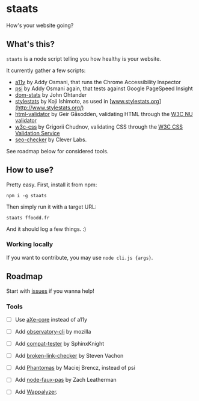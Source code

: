 # staats
How's your website going?

## What's this?

`staats` is a node script telling you how healthy is your website.

It currently gather a few scripts:

* [a11y](https://github.com/addyosmani/a11y) by Addy Osmani, that runs the Chrome Accessibility Inspector
* [psi](https://github.com/addyosmani/psi) by Addy Osmani again, that tests against Google PageSpeed Insight
* [dom-stats](https://github.com/johnotander/dom-stats) by John Ohtander
* [stylestats](https://github.com/t32k/stylestats) by Koji Ishimoto, as used in [www.stylestats.org](http://www.stylestats.org/)
* [html-validator](https://github.com/zrrrzzt/html-validator) by Geir Gåsodden, validating HTML through the [W3C NU validator](validator.w3.org/nu)
* [w3c-css](https://github.com/gchudnov/w3c-css) by Grigorii Chudnov, validating CSS through the [W3C CSS Validation Service](https://jigsaw.w3.org/css-validator/)
* [seo-checker](https://github.com/Clever-Labs/seo-checker) by Clever Labs.

See roadmap below for considered tools.

## How to use?

Pretty easy. First, install it from npm:
```
npm i -g staats
```

Then simply run it with a target URL:
```
staats ffoodd.fr
```

And it should log a few things. :)

### Working locally

If you want to contribute, you may use `node cli.js {args}`.

## Roadmap

Start with [issues](https://github.com/ffoodd/staats/issues) if you wanna help!

### Tools

* [ ] Use [aXe-core](https://github.com/dequelabs/axe-core) instead of a11y
* [ ] Add [observatory-cli](https://github.com/mozilla/observatory-cli) by mozilla
* [ ] Add [compat-tester](https://github.com/SphinxKnight/compat-tester/) by SphinxKnight
* [ ] Add [broken-link-checker](https://github.com/stevenvachon/broken-link-checker) by Steven Vachon
* [ ] Add [Phantomas](https://github.com/macbre/phantomas) by Maciej Brencz, instead of psi
* [ ] Add [node-faux-pas](https://github.com/filamentgroup/node-faux-pas) by Zach Leatherman
* [ ] Add [Wappalyzer](https://www.npmjs.com/package/wappalyzer).


